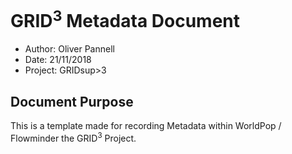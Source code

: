 
GRID<sup>3</sup> Metadata Document
==================================

*   Author: Oliver Pannell
*   Date: 21/11/2018
*   Project: GRIDsup>3</sup>

Document Purpose
----------------

This is a template made for recording Metadata within WorldPop / Flowminder the GRID<sup>3</sup> Project.

